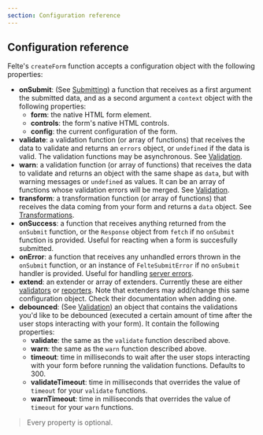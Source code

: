 ```yaml
---
section: Configuration reference
---
```


## Configuration reference

Felte's `createForm` function accepts a configuration object with the following properties:

- **onSubmit**: (See [Submitting](/docs/solid/submitting#custom-handler)) a function that receives as a first argument the submitted data, and as a second argument a `context` object with the following properties:
  - **form**: the native HTML form element.
  - **controls**: the form's native HTML controls.
  - **config**: the current configuration of the form.
- **validate**: a validation function (or array of functions) that receives the data to validate and returns an `errors` object, or `undefined` if the data is valid. The validation functions may be asynchronous. See [Validation](/docs/solid/validation).
- **warn**: a validation function (or array of functions) that receives the data to validate and returns an object with the same shape as `data`, but with warning messages or `undefined` as values. It can be an array of functions whose validation errors will be merged. See [Validation](/docs/solid/validation#warnings).
- **transform**: a transformation function (or array of functions) that receives the data coming from your form and returns a `data` object. See [Transformations](/docs/solid/transformations).
- **onSuccess**: a function that receives anything returned from the `onSubmit` function, or the `Response` object from `fetch` if no `onSubmit` function is provided. Useful for reacting when a form is succesfully submitted.
- **onError**: a function that receives any unhandled errors thrown in the `onSubmit` function, or an instance of `FelteSubmitError` if no `onSubmit` handler is provided. Useful for handling [server errors](/docs/solid/validation#server-errors).
- **extend**: an extender or array of extenders. Currently these are either [validators](/docs/solid/validators) or [reporters](/docs/solid/reporters). Note that extenders may add/change this same configuration object. Check their documentation when adding one.
- **debounced**: (See [Validation](/docs/solid/validation#debounced-validations)) an object that contains the validations you'd like to be debounced (executed a certain amount of time after the user stops interacting with your form). It contain the following properties:
  - **validate**: the same as the `validate` function described above.
  - **warn**: the same as the `warn` function described above.
  - **timeout**: time in milliseconds to wait after the user stops interacting with your form before running the validation functions. Defaults to 300.
  - **validateTimeout**: time in milliseconds that overrides the value of `timeout` for your `validate` functions.
  - **warnTimeout**: time in milliseconds that overrides the value of `timeout` for your `warn` functions.

> Every property is optional.
